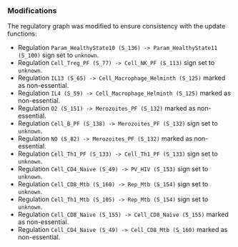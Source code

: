 ### Modifications

The regulatory graph was modified to ensure consistency with the update functions:

 - Regulation `Param_HealthyState10 (S_136) -> Param_HealthyState11 (S_100)` sign set to `unknown`.
 - Regulation `Cell_Treg_PF (S_77) -> Cell_NK_PF (S_113)` sign set to `unknown`.
 - Regulation `IL13 (S_65) -> Cell_Macrophage_Helminth (S_125)` marked as non-essential.
 - Regulation `IL4 (S_59) -> Cell_Macrophage_Helminth (S_125)` marked as non-essential.
 - Regulation `O2 (S_151) -> Merozoites_PF (S_132)` marked as non-essential.
 - Regulation `Cell_B_PF (S_138) -> Merozoites_PF (S_132)` sign set to `unknown`.
 - Regulation `NO (S_82) -> Merozoites_PF (S_132)` marked as non-essential.
 - Regulation `Cell_Th1_PF (S_133) -> Cell_Th1_PF (S_133)` sign set to `unknown`.
 - Regulation `Cell_CD4_Naive (S_49) -> PV_HIV (S_153)` sign set to `unknown`.
 - Regulation `Cell_CD8_Mtb (S_160) -> Rep_Mtb (S_154)` sign set to `unknown`.
 - Regulation `Cell_Th1_Mtb (S_105) -> Rep_Mtb (S_154)` sign set to `unknown`.
 - Regulation `Cell_CD8_Naive (S_155) -> Cell_CD8_Naive (S_155)` marked as non-essential.
 - Regulation `Cell_CD4_Naive (S_49) -> Cell_CD8_Mtb (S_160)` marked as non-essential.
